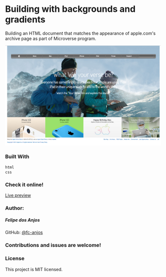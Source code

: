# Building with backgrounds and gradients
  Building an HTML document that matches the appearance of apple.com's archive page as part of Microverse program.

![Screenshot of the project](screenshot.png?raw=true "Screenshot of the project")
### Built With
    html
    css 

### Check it online!
[Live preview](https://raw.githack.com/fc-anjos/building-with-backgrounds-and-gradients/development/index.html)
### Author:
##### Felipe dos Anjos
GitHub: [@fc-anjos](https://github.com/fc-anjos)  


### Contributions and issues are welcome!


### License
This project is MIT licensed.
